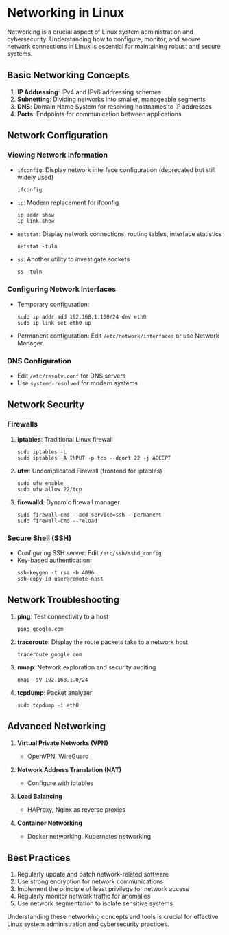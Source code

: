 # Networking in Linux

Networking is a crucial aspect of Linux system administration and cybersecurity. Understanding how to configure, monitor, and secure network connections in Linux is essential for maintaining robust and secure systems.

## Basic Networking Concepts

1. **IP Addressing**: IPv4 and IPv6 addressing schemes
2. **Subnetting**: Dividing networks into smaller, manageable segments
3. **DNS**: Domain Name System for resolving hostnames to IP addresses
4. **Ports**: Endpoints for communication between applications

## Network Configuration

### Viewing Network Information

- `ifconfig`: Display network interface configuration (deprecated but still widely used)
  ```
  ifconfig
  ```
- `ip`: Modern replacement for ifconfig
  ```
  ip addr show
  ip link show
  ```
- `netstat`: Display network connections, routing tables, interface statistics
  ```
  netstat -tuln
  ```
- `ss`: Another utility to investigate sockets
  ```
  ss -tuln
  ```

### Configuring Network Interfaces

- Temporary configuration:
  ```
  sudo ip addr add 192.168.1.100/24 dev eth0
  sudo ip link set eth0 up
  ```
- Permanent configuration: Edit `/etc/network/interfaces` or use Network Manager

### DNS Configuration

- Edit `/etc/resolv.conf` for DNS servers
- Use `systemd-resolved` for modern systems

## Network Security

### Firewalls

1. **iptables**: Traditional Linux firewall
   ```
   sudo iptables -L
   sudo iptables -A INPUT -p tcp --dport 22 -j ACCEPT
   ```

2. **ufw**: Uncomplicated Firewall (frontend for iptables)
   ```
   sudo ufw enable
   sudo ufw allow 22/tcp
   ```

3. **firewalld**: Dynamic firewall manager
   ```
   sudo firewall-cmd --add-service=ssh --permanent
   sudo firewall-cmd --reload
   ```

### Secure Shell (SSH)

- Configuring SSH server: Edit `/etc/ssh/sshd_config`
- Key-based authentication:
  ```
  ssh-keygen -t rsa -b 4096
  ssh-copy-id user@remote-host
  ```

## Network Troubleshooting

1. **ping**: Test connectivity to a host
   ```
   ping google.com
   ```

2. **traceroute**: Display the route packets take to a network host
   ```
   traceroute google.com
   ```

3. **nmap**: Network exploration and security auditing
   ```
   nmap -sV 192.168.1.0/24
   ```

4. **tcpdump**: Packet analyzer
   ```
   sudo tcpdump -i eth0
   ```

## Advanced Networking

1. **Virtual Private Networks (VPN)**
   - OpenVPN, WireGuard

2. **Network Address Translation (NAT)**
   - Configure with iptables

3. **Load Balancing**
   - HAProxy, Nginx as reverse proxies

4. **Container Networking**
   - Docker networking, Kubernetes networking

## Best Practices

1. Regularly update and patch network-related software
2. Use strong encryption for network communications
3. Implement the principle of least privilege for network access
4. Regularly monitor network traffic for anomalies
5. Use network segmentation to isolate sensitive systems

Understanding these networking concepts and tools is crucial for effective Linux system administration and cybersecurity practices.

